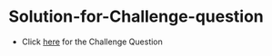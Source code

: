 # Solution-for-Challenge-question

* Click <a href ="https://github.com/psrana/Assignment-Challenge-Question/blob/main/Assignment%20-%20Challenge%20Question.pdf">here</a> for the Challenge Question<br>
